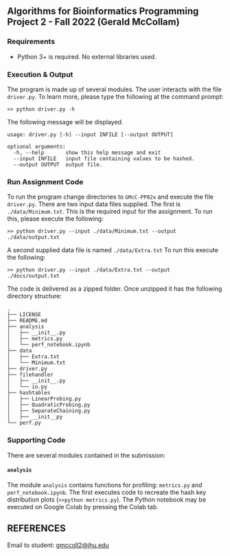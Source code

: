## Algorithms for Bioinformatics Programming Project 2 - Fall 2022 (Gerald McCollam) 

### Requirements

  * Python 3+ is required. No external libraries used.

### Execution & Output

The program is made up of several modules. The user interacts with the file `driver.py`. To learn more, please type the following at the command prompt: 

```
>> python driver.py -h
```

The following message will be displayed.

```
usage: driver.py [-h] --input INFILE [--output OUTPUT]

optional arguments:
  -h, --help       show this help message and exit
  --input INFILE   input file containing values to be hashed.
  --output OUTPUT  output file.
```

### Run Assignment Code
To run the program change directories to `GMcC-PP02x` and execute the file `driver.py`. There are two input data files supplied. The first is `./data/Minimum.txt`. This is the required input for the assignment. To run this, please execute the following:

```
>> python driver.py --input ./data/Minimum.txt --output ./data/output.txt
```

A second supplied data file is named `./data/Extra.txt` To run this execute the following:
```
>> python driver.py --input ./data/Extra.txt --output ./docs/output.txt
```

The code is delivered as a zipped folder. Once unzipped it has the following directory structure:
```
.
├── LICENSE
├── README.md
├── analysis
│   ├── __init__.py
│   ├── metrics.py
│   └── perf_notebook.ipynb
├── data
│   ├── Extra.txt
│   └── Minimum.txt
├── driver.py
├── filehandler
│   ├── __init__.py
│   └── io.py
├── hashtables
│   ├── LinearProbing.py
│   ├── QuadraticProbing.py
│   ├── SeparateChaining.py
│   ├── __init__py
└── perf.py
```

### Supporting Code

There are several modules contained in the submission:

#### `analysis`

The module `analysis` contains functions for profiling: `metrics.py` and `perf_notebook.ipynb`. The first executes code to recreate the hash key distribution plots (`>>python metrics.py`). The Python notebook may be executed on Google Colab by pressing the Colab tab. 


## REFERENCES

 Email to student: gmccoll2@jhu.edu

 
 